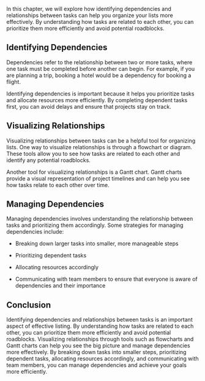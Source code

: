 
In this chapter, we will explore how identifying dependencies and relationships between tasks can help you organize your lists more effectively. By understanding how tasks are related to each other, you can prioritize them more efficiently and avoid potential roadblocks.

Identifying Dependencies
------------------------

Dependencies refer to the relationship between two or more tasks, where one task must be completed before another can begin. For example, if you are planning a trip, booking a hotel would be a dependency for booking a flight.

Identifying dependencies is important because it helps you prioritize tasks and allocate resources more efficiently. By completing dependent tasks first, you can avoid delays and ensure that projects stay on track.

Visualizing Relationships
-------------------------

Visualizing relationships between tasks can be a helpful tool for organizing lists. One way to visualize relationships is through a flowchart or diagram. These tools allow you to see how tasks are related to each other and identify any potential roadblocks.

Another tool for visualizing relationships is a Gantt chart. Gantt charts provide a visual representation of project timelines and can help you see how tasks relate to each other over time.

Managing Dependencies
---------------------

Managing dependencies involves understanding the relationship between tasks and prioritizing them accordingly. Some strategies for managing dependencies include:

* Breaking down larger tasks into smaller, more manageable steps

* Prioritizing dependent tasks

* Allocating resources accordingly

* Communicating with team members to ensure that everyone is aware of dependencies and their importance

Conclusion
----------

Identifying dependencies and relationships between tasks is an important aspect of effective listing. By understanding how tasks are related to each other, you can prioritize them more efficiently and avoid potential roadblocks. Visualizing relationships through tools such as flowcharts and Gantt charts can help you see the big picture and manage dependencies more effectively. By breaking down tasks into smaller steps, prioritizing dependent tasks, allocating resources accordingly, and communicating with team members, you can manage dependencies and achieve your goals more efficiently.
